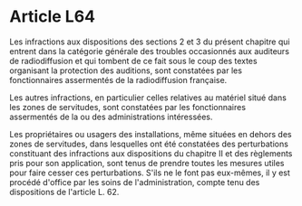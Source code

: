 # Article L64

Les infractions aux dispositions des sections 2 et 3 du présent chapitre qui entrent dans la catégorie générale des troubles occasionnés aux auditeurs de radiodiffusion et qui tombent de ce fait sous le coup des textes organisant la protection des auditions, sont constatées par les fonctionnaires assermentés de la radiodiffusion française.

Les autres infractions, en particulier celles relatives au matériel situé dans les zones de servitudes, sont constatées par les fonctionnaires assermentés de la ou des administrations intéressées.

Les propriétaires ou usagers des installations, même situées en dehors des zones de servitudes, dans lesquelles ont été constatées des perturbations constituant des infractions aux dispositions du chapitre II et des règlements pris pour son application, sont tenus de prendre toutes les mesures utiles pour faire cesser ces perturbations. S'ils ne le font pas eux-mêmes, il y est procédé d'office par les soins de l'administration, compte tenu des dispositions de l'article L. 62.